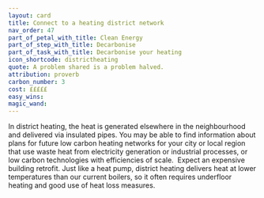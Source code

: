 ```yaml
---
layout: card
title: Connect to a heating district network
nav_order: 47
part_of_petal_with_title: Clean Energy
part_of_step_with_title: Decarbonise 
part_of_task_with_title: Decarbonise your heating
icon_shortcode: districtheating
quote: A problem shared is a problem halved.
attribution: proverb
carbon_number: 3
cost: £££££
easy_wins: 
magic_wand: 
---
```


<p>In district heating, the heat is generated elsewhere in the neighbourhood and delivered via insulated pipes. You may be able to find information about plans for future low carbon heating networks for your city or local region that use waste heat from electricity generation or industrial processes, or low carbon technologies with efficiencies of scale.  Expect an expensive building retrofit. Just like a heat pump, district heating delivers heat at lower temperatures than our current boilers, so it often requires underfloor heating and good use of heat loss measures. </p> 
